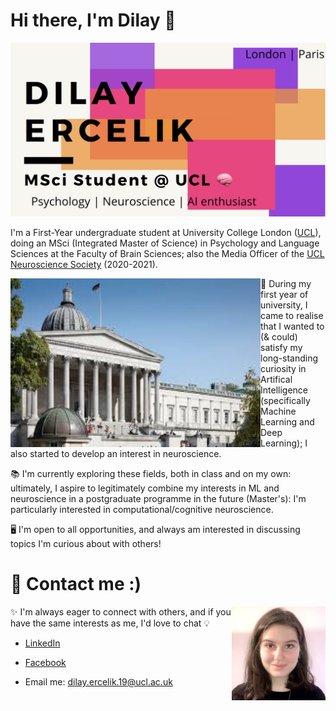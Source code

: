 # Hi there, I'm Dilay 👋

![img](https://github.com/dilayercelik/dilayercelik/blob/master/pic.png)

I'm a First-Year undergraduate student at University College London ([UCL](https://www.ucl.ac.uk/)), doing an MSci (Integrated Master of Science) in Psychology and Language Sciences at the Faculty of Brain Sciences; also the Media Officer of the [UCL Neuroscience Society](http://www.uclneurosoc.com/) (2020-2021).

<img align="left" width="400" height="270" src="https://github.com/dilayercelik/dilayercelik/blob/master/ucl2.jpg">

🧠 During my first year of university, I came to realise that I wanted to (& could) satisfy my long-standing curiosity in Artifical Intelligence (specifically Machine Learning and Deep Learning); I also started to develop an interest in neuroscience.

📚 I'm currently exploring these fields, both in class and on my own: ultimately, I aspire to legitimately combine my interests in ML and neuroscience in a postgraduate programme in the future (Master's): I'm particularly interested in computational/cognitive neuroscience.  

🖥 I'm open to all opportunities, and always am interested in discussing topics I'm curious about with others! 


# 🚀 Contact me :)

<img align="right" width="150" height="150" src="https://github.com/dilayercelik/dilayercelik/blob/master/linkedin-profile.jpeg">

✨ I'm always eager to connect with others, and if you have the same interests as me, I'd love to chat 💡

- [LinkedIn](https://www.linkedin.com/in/dilay-fidan-ercelik-682675194/)

- [Facebook](https://www.facebook.com/dilay.ercelik)

- Email me: dilay.ercelik.19@ucl.ac.uk

<!--
**dilayercelik/dilayercelik** is a ✨ _special_ ✨ repository because its `README.md` (this file) appears on your GitHub profile.
